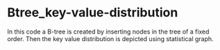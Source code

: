 # Btree_key-value-distribution

In this code a B-tree is created by inserting nodes in the tree of a fixed order. Then the key value distribution is depicted using statistical graph.

